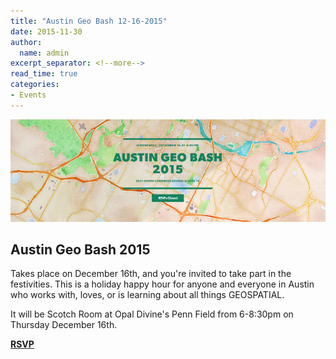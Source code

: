 ```yaml
---
title: "Austin Geo Bash 12-16-2015"
date: 2015-11-30
author:
  name: admin
excerpt_separator: <!--more-->
read_time: true
categories:
- Events
---
```

[![geobash](/assets/img/blog/geobash.png)](https://austingeobash2015.splashthat.com/)

Austin Geo Bash 2015  
--------------------
Takes place on December 16th, and you're invited to take part in the festivities. This is a holiday happy hour for anyone and everyone in Austin who works with, loves, or is learning about all things GEOSPATIAL.  
<!--more-->

It will be Scotch Room at Opal Divine's Penn Field from 6-8:30pm on Thursday December 16th.  

**[RSVP](https://austingeobash2015.splashthat.com/)**
